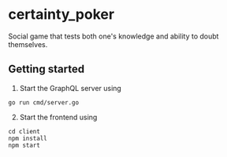 # certainty_poker

Social game that tests both one's knowledge and ability to doubt themselves.

## Getting started

1. Start the GraphQL server using

```
go run cmd/server.go
```

2. Start the frontend using

```
cd client
npm install
npm start
```
